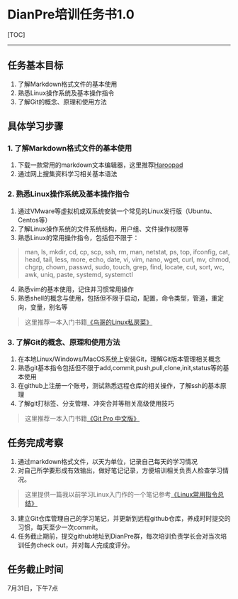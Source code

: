 # DianPre培训任务书1.0
[TOC]

* * *

## 任务基本目标
1. 了解Markdown格式文件的基本使用
2. 熟悉Linux操作系统及基本操作指令
3. 了解Git的概念、原理和使用方法

## 具体学习步骤
### 1. 了解Markdown格式文件的基本使用
1. 下载一款常用的markdown文本编辑器，这里推荐[Haroopad](http://pad.haroopress.com/)
2. 通过网上搜集资料学习相关基本语法

### 2. 熟悉Linux操作系统及基本操作指令
1. 通过VMware等虚拟机或双系统安装一个常见的Linux发行版（Ubuntu、Centos等）
2. 了解Linux操作系统的文件系统结构，用户组、文件操作权限等
3. 熟悉Linux的常用操作指令，包括但不限于：
> man, ls, mkdir, cd, cp, scp, ssh, rm, man, netstat, ps, top, ifconfig, cat, head, tail, less, more, echo, date, vi, vim, nano, wget, curl, mv, chmod, chgrp, chown, passwd, sudo, touch, grep, find, locate, cut, sort, wc, awk, uniq, paste, systemd, systemctl

4. 熟悉vim的基本使用，记住并习惯常用操作
5. 熟悉shell的概念与使用，包括但不限于启动，配置，命令类型，管道，重定向，变量，别名等

> 这里推荐一本入门书籍[《鸟哥的Linux私房菜》](http://linux.vbird.org/)

### 3. 了解Git的概念、原理和使用方法
1. 在本地Linux/Windows/MacOS系统上安装Git，理解Git版本管理相关概念
2. 熟悉git基本指令包括但不限于add,commit,push,pull,clone,init,status等的基本使用
3. 在github上注册一个账号，测试熟悉远程仓库的相关操作，了解ssh的基本原理
4. 了解git打标签、分支管理、冲突合并等相关高级使用技巧

> 这里推荐一本入门书籍[《Git Pro 中文版》](http://git.oschina.net/progit/)

## 任务完成考察
1. 通过markdown格式文件，以天为单位，记录自己每天的学习情况
2. 对自己所学要形成有效输出，做好笔记记录，方便培训相关负责人检查学习情况。
> 这里提供一篇我以前学习Linux入门作的一个笔记参考[《Linux常用指令总结》](http://blog.csdn.net/qwe6112071/article/details/50806734)

3. 建立Git仓库管理自己的学习笔记，并更新到远程github仓库，养成时时提交的习惯，每天至少一次commit。
4. 任务截止期前，提交github地址到DianPre群，每次培训负责学长会对当次培训任务check out，并对每人完成度评分。

## 任务截止时间
7月31日，下午7点